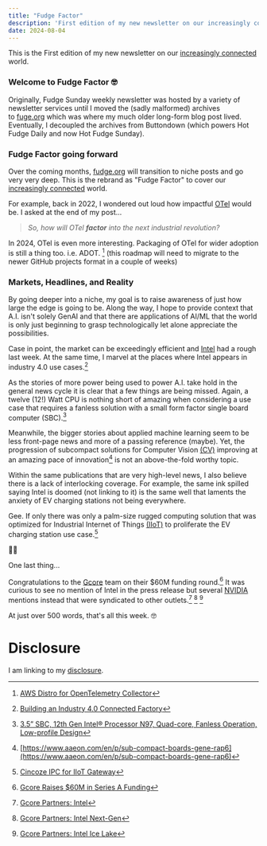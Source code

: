 ```yaml
---
title: "Fudge Factor"
description: 'First edition of my new newsletter on our increasingly connected world'
date: 2024-08-04
---
```


This is the First edition of my new newsletter on our [increasingly connected](/archive/increasingly-connected) world.

### Welcome to Fudge Factor 🤓

Originally, Fudge Sunday weekly newsletter was hosted by a variety of newsletter services until I moved the (sadly malformed) archives to [fuge.org](https://fudge.org/?utm_source=hot-fudge-daily&utm_medium=email) which was where my much older long-form blog post lived. Eventually, I decoupled the archives from Buttondown (which powers Hot Fudge Daily and now Hot Fudge Sunday).

### Fudge Factor going forward

Over the coming months, [fudge.org](https://fudge.org/?utm_source=hot-fudge-daily&utm_medium=email) will transition to niche posts and go very very deep. This is the rebrand as "Fudge Factor" to cover our [increasingly connected](/archive/increasingly-connected) world.

For example, back in 2022, I wondered out loud how impactful [OTel](https://fudge.org/archive/please-please-otel-me-now/?utm_source=hot-fudge-daily&utm_medium=email) would be. I asked at the end of my post...

> *So, how will OTel* ***factor*** *into the next industrial revolution?*

In 2024, OTel is even more interesting. Packaging of OTel for wider adoption is still a thing too. i.e. ADOT. [^ADOT] (this roadmap will need to migrate to the newer GitHub projects format in a couple of weeks)

[^ADOT]:[AWS Distro for OpenTelemetry Collector](https://github.com/orgs/aws-observability/projects/4?utm_source=hot-fudge-daily&utm_medium=email)

### Markets, Headlines, and Reality

By going deeper into a niche, my goal is to raise awareness of just how large the edge is going to be. Along the way, I hope to provide context that A.I. isn't solely GenAI and that there are applications of AI/ML that the world is only just beginning to grasp technologically let alone appreciate the possibilities.

Case in point, the market can be exceedingly efficient and [Intel](/topics/intel) had a rough last week. At the same time, I marvel at the places where Intel appears in industry 4.0 use cases.[^intel]

[^intel]:[Building an Industry 4.0 Connected Factory](https://premioinc.com/pages/ignition-ready-software-edge-pcs-and-touchscreen-pcs-inductive-automation)

As the stories of more power being used to power A.I. take hold in the general news cycle it is clear that a few things are being missed. Again, a twelve (12!) Watt CPU is nothing short of amazing when considering a use case that requires a fanless solution with a small form factor single board computer (SBC).[^SBC]

Meanwhile, the bigger stories about applied machine learning seem to be less front-page news and more of a passing reference (maybe). Yet, the progression of subcompact solutions for Computer Vision [(CV)](/topics/cv) improving at an amazing pace of innovation[^rap6] is not an above-the-fold worthy topic.

[^rap6]:[https://www.aaeon.com/en/p/sub-compact-boards-gene-rap6](https://www.aaeon.com/en/p/sub-compact-boards-gene-rap6)

Within the same publications that are very high-level news, I also believe there is a lack of interlocking coverage. For example, the same ink spilled saying Intel is doomed (not linking to it) is the same well that laments the anxiety of EV charging stations not being everywhere.

Gee. If only there was only a palm-size rugged computing solution that was optimized for Industrial Internet of Things [(IIoT)](/topics/iiot) to proliferate the EV charging station use case.[^palm]

[^palm]:[Cincoze IPC for IIoT Gateway](https://www.cincoze.com/bulletin_info.php?id=206)

[^SBC]:[3.5” SBC, 12th Gen Intel® Processor N97, Quad-core, Fanless
Operation, Low-profile Design](https://bcmcom.com/bcm_product_ECM-ADLN-N97.html)

🤷‍♂️

One last thing...

Congratulations to the [Gcore](topics/gcore) team on their $60M funding round.[^funding] It was curious to see no mention of Intel in the press release but several [NVIDIA](/topics/nvidia) mentions instead that were syndicated to other outlets.[^intel1] [^intel2] [^intel3]

[^funding]:[Gcore Raises $60M in Series A Funding](https://gcore.com/news/gcore-announces-series-a-fund-raise/)

[^intel1]:[Gcore Partners: Intel](https://gcore.com/partners/intel)
[^intel2]:[Gcore Partners: Intel Next-Gen](https://gcore.com/partners/intel/new-generation)
[^intel3]:[Gcore Partners: Intel Ice Lake](https://gcore.com/partners/intel/icelakes)

At just over 500 words, that's all this week. 🤓

# Disclosure

I am linking to my [disclosure](https://jaycuthrell.com/disclosure/).
